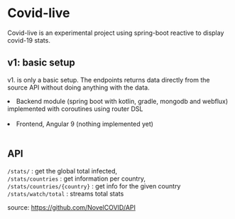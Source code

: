 # Covid-live

Covid-live is an experimental project using spring-boot reactive to display covid-19 stats.
<br>

## v1: basic setup <br>
v1. is only a basic setup.
The endpoints returns data directly from the source API without doing anything with the data.  
 
<li> Backend module (spring boot with kotlin, gradle, mongodb and webflux) implemented with coroutines using 
 router DSL </li>
<br>
<li> Frontend, Angular 9 (nothing implemented yet) </li>
<br>


## API
```/stats/``` : get the global total infected, <br> 
```/stats/countries``` : get information per country, <br>
```/stats/countries/{country}``` : get info for the given country <br>
```/stats/watch/total``` : streams total stats

source: 
https://github.com/NovelCOVID/API
